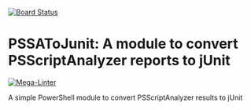 [![Board Status](https://deadrobot.visualstudio.com/d2113f27-7c53-414d-92e0-91fa473b00f5/00094eb6-47e2-43d2-be33-1f1430573253/_apis/work/boardbadge/acea58d1-572c-40eb-8c84-e8fc1ff2ed3b)](https://deadrobot.visualstudio.com/d2113f27-7c53-414d-92e0-91fa473b00f5/_boards/board/t/00094eb6-47e2-43d2-be33-1f1430573253/Microsoft.RequirementCategory)
# PSSAToJunit: A module to convert PSScriptAnalyzer reports to jUnit

[![Mega-Linter](https://github.com/tonylea/PSSAToJunit/workflows/Mega-Linter/badge.svg?branch=main)](https://github.com/tonylea/PSSAToJunit/actions?query=workflow%3AMega-Linter+branch%3Amain)

A simple PowerShell module to convert PSScriptAnalyzer results to jUnit
